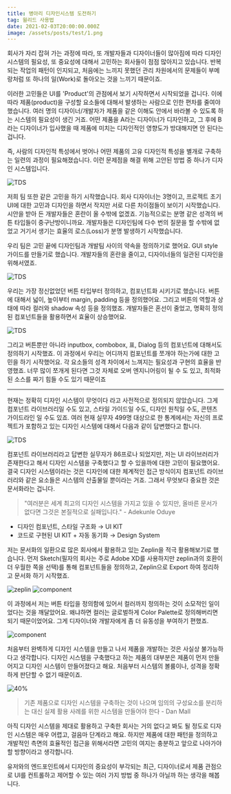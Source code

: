 ```yaml
---
title: 병아리 디자인시스템 도전하기
tag: 윌리드 사용법
date: 2021-02-03T20:00:00.000Z
image: /assets/posts/test/1.png
---
```


회사가 자리 잡혀 가는 과정에 따라, 또 개발자들과 디자이너들이 많아짐에 따라 디자인 시스템의 필요성, 또 중요성에 대해서 고민하는 회사들이 점점 많아지고 있습니다. 반복되는 작업의 패턴이 인지되고, 처음에는 느끼지 못했던 관리 차원에서의 문제들이 부메랑처럼 또 하나의 일(Work)로 돌아오는 것을 느끼기 때문이죠.

이러한 고민들은 UI를 'Product'의 관점에서 보기 시작하면서 시작되었을 겁니다. 이에 따라 제품(product)을 구성할 요소들에 대해서 발생하는 사람으로 인한 편차를 줄여야 했습니다. 여러 명의 디자이너/개발자가 제품을 같은 이해도 안에서 바라볼 수 있도록 하는 시스템의 필요성이 생긴 거죠. 어떤 제품을 A라는 디자이너가 디자인하고, 그 후에 B라는 디자이너가 입사했을 때 제품에 미치는 디자인적인 영향도가 방대해지면 안 된다는 겁니다.

즉, 사람의 디자인적 특성에서 벗어나 어떤 제품의 고유 디자인적 특성을 별개로 구축하는 일련의 과정이 필요해졌습니다. 이런 문제점을 해결 위해 고안된 방법 중 하나가 디자인 시스템입니다.

![TDS](/assets/posts/test/1.png)

저희 팀 또한 같은 고민을 하기 시작했습니다. 회사 디자이너는 3명이고, 프로젝트 초기 UI에 대한 고민과 디자인을 하면서 작지만 서로 다른 차이점들이 보이기 시작했습니다. 시안을 받아 든 개발자들은 혼란이 올 수밖에 없겠죠. 기능적으로는 분명 같은 성격의 버튼 타입들이 중구난방이니까요. 개발자들은 디자인팀에 다수 번의 질문을 할 수밖에 없었고 거기서 생기는 효율의 로스(Loss)가 분명 발생하기 시작했습니다.

우리 팀은 고민 끝에 디자인팀과 개발팀 사이의 약속을 정의하기로 했어요. GUI style 가이드를 만들기로 했습니다. 개발자들의 혼란을 줄이고, 디자이너들의 일관된 디자인을 위해서였죠.

![TDS](/assets/posts/test/2.png)

우리는 가장 정신없었던 버튼 타입부터 정의하고, 컴포넌트화 시키기로 했습니다. 버튼에 대해서 넓이, 높이부터 margin, padding 등을 정의했어요. 그리고 버튼의 역할과 상태에 따라 컬러와 shadow 속성 등을 정의했죠. 개발자들은 혼선이 줄었고, 명확히 정의된 컴포넌트들을 활용하면서 효율이 상승했어요.

![TDS](/assets/posts/test/3.png)

그리고 버튼뿐만 아니라 inputbox, combobox, 표, Dialog 등의 컴포넌트에 대해서도 정의하기 시작했죠. 이 과정에서 우리는 어디까지 컴포넌트를 쪼개야 하는가에 대한 고민을 하기 시작했어요. 각 요소들의 성격 차이에서 느껴지는 필요성과 구현의 효율을 반영했죠. 너무 많이 쪼개게 된다면 그것 자체로 오버 엔지니어링이 될 수 도 있고, 최적화된 소스를 짜기 힘들 수도 있기 때문이죠

---

현재는 정확히 디자인 시스템이 무엇이다 라고 사전적으로 정의되지 않았습니다. 그게 컴포넌트 라이브러리일 수도 있고, 스타일 가이드일 수도, 디자인 원칙일 수도, 콘텐츠 가이드라인 일 수도 있죠. 여러 현재 실무자 499명 대상으로 한 통계에서는 자신의 프로젝트가 포함하고 있는 디자인 시스템에 대해서 다음과 같이 답변했다고 합니다.

![TDS](/assets/posts/test/4.png)

컴포넌트 라이브러리라고 답변한 실무자가 86프로나 되었지만, 저는 UI 라이브러리가 존재한다고 해서 디자인 시스템을 구축했다고 할 수 있을까에 대한 고민이 필요했어요. 결국 디자인 시스템이라는 것은 디자인에 대한 체계적인 접근 방식이지 컴포넌트 라이브러리와 같은 요소들은 시스템의 산출물일 뿐이라는 거죠. 그래서 무엇보다 중요한 것은 문서화라는 겁니다.

> "여러분은 세계 최고의 디자인 시스템을 가지고 있을 수 있지만, 올바른 문서가 없다면 그것은 본질적으로 실패입니다." - Adekunle Oduye

- 디자인 컴포넌트, 스타일 구조화 → UI KIT
- 코드로 구현된 UI KIT + 자동 동기화 → Design System

저는 문서화의 일환으로 많은 회사에서 활용하고 있는 Zeplin을 적극 활용해보기로 했습니다. 먼저 Sketch(필자의 회사는 주로 Adobe XD를 사용하지만 zeplin과의 호환이 더 우월한 쪽을 선택)를 통해 컴포넌트들을 정의하고, Zeplin으로 Export 하여 정리하고 문서화 하기 시작했죠.

![zeplin](/assets/posts/test/5.png)
![component](/assets/posts/test/6.png)

이 과정에서 저는 버튼 타입을 정의함에 있어서 컬러까지 정의하는 것이 소모적인 일이었다는 것을 깨달았어요. 왜냐하면 컬러는 글로벌하게 Color Palette로 정의해버리면 되기 때문이었어요. 그게 디자이너와 개발자에게 좀 더 유동성을 부여하기 편했죠.

![component](/assets/posts/test/7.png)

처음부터 완벽하게 디자인 시스템을 만들고 나서 제품을 개발하는 것은 사실상 불가능하다고 생각합니다. 디자인 시스템을 구축했다고 하는 제품의 대부분은 제품이 먼저 만들어지고 디자인 시스템이 만들어졌다고 해요. 처음부터 시스템의 볼륨이나, 성격을 정확하게 판단할 수 없기 때문이죠.

![40%](/assets/posts/test/8.png)

> 기존 제품으로 디자인 시스템을 구축하는 것이 나으며 임의의 구성요소를 분리하는 대신 실제 활용 사례를 위한 시스템을 만들어야 한다 - Dan Mall

아직 디자인 시스템을 제대로 활용하고 구축한 회사는 거의 없다고 봐도 될 정도로 디자인 시스템은 매우 어렵고, 걸음마 단계라고 해요. 하지만 제품에 대한 패턴을 정의하고 개발적인 측면의 효율적인 접근을 위해서라면 고민의 여지는 충분하고 앞으로 나아가야 할 방향이라고 생각합니다.

유저와의 엔드포인트에서 디자인의 중요성이 부각되는 최근, 디자이너로서 제품 관점으로 UI를 컨트롤하고 제어할 수 있는 여러 가지 방법 중 하나가 아닐까 하는 생각을 해봅니다.
